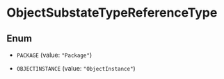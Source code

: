

# ObjectSubstateTypeReferenceType

## Enum


* `PACKAGE` (value: `"Package"`)

* `OBJECTINSTANCE` (value: `"ObjectInstance"`)



